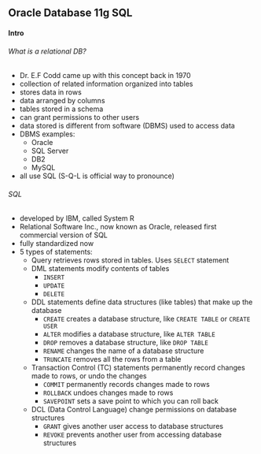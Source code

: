 ## Oracle Database 11g SQL

#### Intro

###### What is a relational DB?
- Dr. E.F Codd came up with this concept back in 1970
- collection of related information organized into tables
- stores data in rows
- data arranged by columns
- tables stored in a schema
- can grant permissions to other users
- data stored is different from software (DBMS) used to access data
- DBMS examples:
  - Oracle
  - SQL Server
  - DB2
  - MySQL
- all use SQL (S-Q-L is official way to pronounce)

###### SQL
- developed by IBM, called System R
- Relational Software Inc., now known as Oracle, released first commercial version of SQL
- fully standardized now
- 5 types of statements:
  - Query retrieves rows stored in tables. Uses `SELECT` statement
  - DML statements modify contents of tables
    - `INSERT`
    - `UPDATE`
    - `DELETE`
  - DDL statements define data structures (like tables) that make up the database
    - `CREATE` creates a database structure, like `CREATE TABLE` or `CREATE USER`
    - `ALTER` modifies a database structure, like `ALTER TABLE`
    - `DROP` removes a database structure, like `DROP TABLE`
    - `RENAME` changes the name of a database structure
    - `TRUNCATE` removes all the rows from a table
  - Transaction Control (TC) statements permanently record changes made to rows, or undo the changes
    - `COMMIT` permanently records changes made to rows
    - `ROLLBACK` undoes changes made to rows
    - `SAVEPOINT` sets a save point to which you can roll back
  - DCL (Data Control Language) change permissions on database structures
    - `GRANT` gives another user access to database structures
    - `REVOKE` prevents another user from accessing database structures
    
